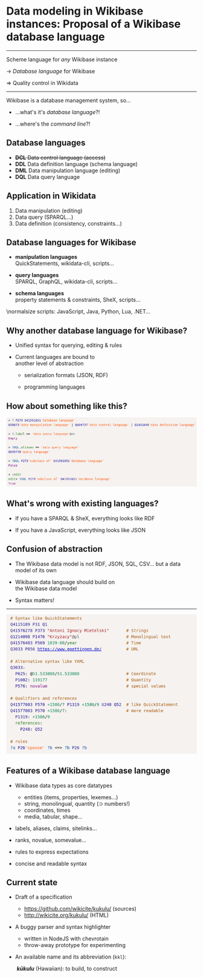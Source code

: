 # Data modeling in Wikibase instances: Proposal of a Wikibase database language

---

Scheme language for *any* Wikibase instance

$\longrightarrow$ *Database language* for Wikibase

$\Longrightarrow$ Quality control in Wikidata

---

Wikibase is a database management system, so...

* ...what's it's *database language*?!

* ...where's the *command line*?!

## Database languages

* ~~**DCL** Data control language (access)~~
* **DDL** Data definition language (schema language)
* **DML** Data manipulation language (editing)
* **DQL** Data query language

## Application in Wikidata

1. Data manipulation (editing)
2. Data query (SPARQL...)
3. Data definition (consistency, constraints...)

## Database languages for Wikibase

* **manipulation languages**\
  QuickStatements, wikidata-cli, scripts...

* **query languages**\
  SPARQL, GraphQL, wikidata-cli, scripts...

* **schema languages**\
  property statements & constraints, SheX, scripts...

\normalsize
scripts: JavaScript, Java, Python, Lua, .NET...

## Why another database language for Wikibase?

* Unified syntax for querying, editing & rules

* Current languages are bound to\
  another level of abstraction

  * serialization formats (JSON, RDF)

  * programming languages

## How about something like this?

![](img/kukulu-session-1.png)

## What's wrong with existing languages?

* If you have a SPARQL & SheX, everything looks like RDF

* If you have a JavaScript, everything looks like JSON

## Confusion of abstraction

* The Wikibase data model is not RDF, JSON, SQL, CSV...
  but a data model of its own

* Wikibase data language should build on\
  the Wikibase data model

* Syntax matters!

---

![](img/kukulu-example-1.png)


## Features of a Wikibase database language

* Wikibase data types as core datatypes
    * entities (items, properties, lexemes...)
    * string, monolingual, quantity ($\supset$ numbers!)
    * coordinates, times
    * media, tabular, shape...

* labels, aliases, claims, sitelinks...

* ranks, novalue, somevalue...

* rules to express expectations

* concise and readable syntax

## Current state

* Draft of a specification
  * <https://github.com/wikicite/kukulu/> (sources)
  * <http://wikicite.org/kukulu/> (HTML)

* A buggy parser and syntax highlighter
  * written in NodeJS with chevrotain
  * throw-away prototype for experimenting

* An available name and its abbreviation (`kkl`):

  &nbsp;***kūkulu*** (Hawaiian): to build, to construct


